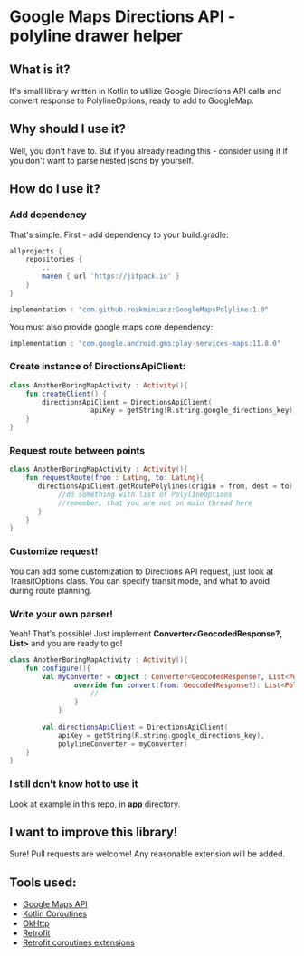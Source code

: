 # Google Maps Directions API - polyline drawer helper

## What is it?
It's small library written in Kotlin to utilize Google Directions API calls
and convert response to PolylineOptions, ready to add to GoogleMap.

## Why should I use it?
Well, you don't have to. But if you already reading this - 
consider using it if you don't want to parse nested jsons by yourself.

## How do I use it?

### Add dependency

That's simple. First - add dependency to your build.gradle:

```groovy
allprojects {
	repositories {
		...
		maven { url 'https://jitpack.io' }
	}
}
```

```groovy
implementation : "com.github.rozkminiacz:GoogleMapsPolyline:1.0"	
```

You must also provide google maps core dependency:

```groovy
implementation : "com.google.android.gms:play-services-maps:11.8.0"
```

### Create instance of DirectionsApiClient:

```kotlin
class AnotherBoringMapActivity : Activity(){
    fun createClient() {
        directionsApiClient = DirectionsApiClient(
                    apiKey = getString(R.string.google_directions_key))
    }
}
```

### Request route between points
```kotlin
class AnotherBoringMapActivity : Activity(){
    fun requestRoute(from : LatLng, to: LatLng){
       directionsApiClient.getRoutePolylines(origin = from, dest = to) {
            //do something with list of PolylineOptions
            //remember, that you are not on main thread here
       }
    }
}
```

### Customize request!
You can add some customization to Directions API request, just look at TransitOptions class. 
You can specify transit mode, and what to avoid during route planning.

### Write your own parser!
Yeah! That's possible! Just implement **Converter<GeocodedResponse?, List<PolylineOptions>>** and you are ready to go!

```kotlin
class AnotherBoringMapActivity : Activity(){
    fun configure(){
        val myConverter = object : Converter<GeocodedResponse?, List<PolylineOptions>> {
                override fun convert(from: GeocodedResponse?): List<PolylineOptions> {
                    //
                }
            }
            
        val directionsApiClient = DirectionsApiClient(
            apiKey = getString(R.string.google_directions_key),
            polylineConverter = myConverter)
    }
}
```

### I still don't know hot to use it
Look at example in this repo, in **app** directory.

## I want to improve this library!
Sure! Pull requests are welcome! Any reasonable extension will be added.

## Tools used:
* [Google Maps API](https://developers.google.com/maps/)
* [Kotlin Coroutines](https://kotlinlang.org/docs/reference/coroutines.html)
* [OkHttp](https://github.com/square/okhttp)
* [Retrofit](http://square.github.io/retrofit/)
* [Retrofit coroutines extensions](https://github.com/gildor/kotlin-coroutines-retrofit)
